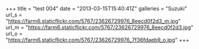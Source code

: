 +++
title = "test 004"
date = "2013-03-15T15:40:41Z"
galleries = "Suzuki"
url_s = "https://farm6.staticflickr.com/5767/23626729976_8eecd0f2d3_m.jpg"
url_m = "https://farm6.staticflickr.com/5767/23626729976_8eecd0f2d3.jpg"
url_o = "https://farm6.staticflickr.com/5767/23626729976_7f36fdaeb9_o.jpg"
+++

